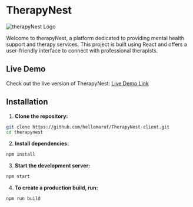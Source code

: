 # TherapyNest

![therapyNest Logo](https://i.ibb.co/CWVXdkF/logo.png)

Welcome to therapyNest, a platform dedicated to providing mental health support and therapy services. This project is built using React and offers a user-friendly interface to connect with professional therapists.

## Live Demo

Check out the live version of TherapyNest: [Live Demo Link](https://therapy-nest-client.vercel.app/)

## Installation

1. **Clone the repository:**

```bash
git clone https://github.com/hellomaruf/TherapyNest-client.git
cd therapynest
```

2. **Install dependencies:**

```bash
npm install
```

3. **Start the development server:**

```bash
npm start
```

4. **To create a production build, run:**

```bash
npm run build
```
